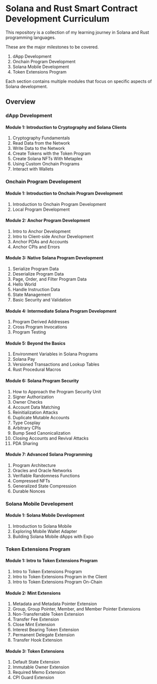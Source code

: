 # Solana and Rust Smart Contract Development Curriculum

This repository is a collection of my learning journey in Solana and Rust programming languages. 

These are the major milestones to be covered.

1. dApp Development
2. Onchain Program Development
3. Solana Mobile Development
4. Token Extensions Program

Each section contains multiple modules that focus on specific aspects of Solana development.

## Overview

### dApp Development

#### Module 1: Introduction to Cryptography and Solana Clients
1. Cryptography Fundamentals
2. Read Data from the Network
3. Write Data to the Network
4. Create Tokens with the Token Program
5. Create Solana NFTs With Metaplex
6. Using Custom Onchain Programs
7. Interact with Wallets

### Onchain Program Development

#### Module 1: Introduction to Onchain Program Development
1. Introduction to Onchain Program Development
2. Local Program Development

#### Module 2: Anchor Program Development
1. Intro to Anchor Development
2. Intro to Client-side Anchor Development
3. Anchor PDAs and Accounts
4. Anchor CPIs and Errors

#### Module 3: Native Solana Program Development
1. Serialize Program Data
2. Deserialize Program Data
3. Page, Order, and Filter Program Data
4. Hello World
5. Handle Instruction Data
6. State Management
7. Basic Security and Validation

#### Module 4: Intermediate Solana Program Development
1. Program Derived Addresses
2. Cross Program Invocations
3. Program Testing

#### Module 5: Beyond the Basics
1. Environment Variables in Solana Programs
2. Solana Pay
3. Versioned Transactions and Lookup Tables
4. Rust Procedural Macros

#### Module 6: Solana Program Security
1. How to Approach the Program Security Unit
2. Signer Authorization
3. Owner Checks
4. Account Data Matching
5. Reinitialization Attacks
6. Duplicate Mutable Accounts
7. Type Cosplay
8. Arbitrary CPIs
9. Bump Seed Canonicalization
10. Closing Accounts and Revival Attacks
11. PDA Sharing

#### Module 7: Advanced Solana Programming
1. Program Architecture
2. Oracles and Oracle Networks
3. Verifiable Randomness Functions
4. Compressed NFTs
5. Generalized State Compression
6. Durable Nonces

### Solana Mobile Development

#### Module 1: Solana Mobile Development
1. Introduction to Solana Mobile
2. Exploring Mobile Wallet Adapter
3. Building Solana Mobile dApps with Expo

### Token Extensions Program

#### Module 1: Intro to Token Extensions Program
1. Intro to Token Extensions Program
2. Intro to Token Extensions Program in the Client
3. Intro to Token Extensions Program On-Chain

#### Module 2: Mint Extensions
1. Metadata and Metadata Pointer Extension
2. Group, Group Pointer, Member, and Member Pointer Extensions
3. Non-Transferrable Token Extension
4. Transfer Fee Extension
5. Close Mint Extension
6. Interest Bearing Token Extension
7. Permanent Delegate Extension
8. Transfer Hook Extension

#### Module 3: Token Extensions
1. Default State Extension
2. Immutable Owner Extension
3. Required Memo Extension
4. CPI Guard Extension
